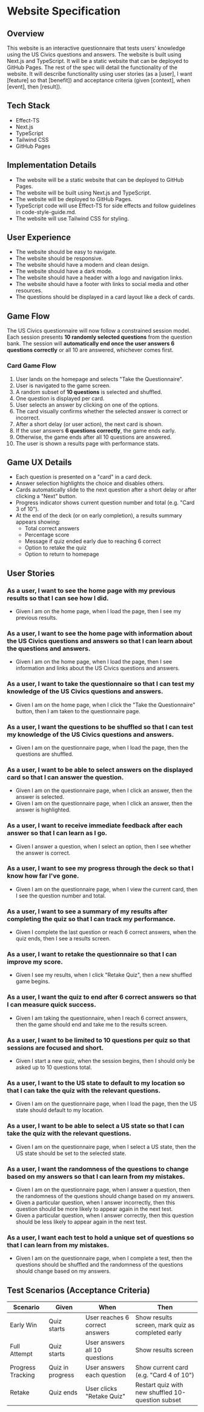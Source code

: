 # Website Specification

## Overview

This website is an interactive questionnaire that tests users' knowledge using the US Civics questions and answers. The website is built using Next.js and TypeScript. It will be a static website that can be deployed to GitHub Pages. The rest of the spec will detail the functionality of the website. It will describe functionality using user stories (as a [user], I want [feature] so that [benefit]) and acceptance criteria (given [context], when [event], then [result]).

## Tech Stack

- Effect-TS
- Next.js
- TypeScript
- Tailwind CSS
- GitHub Pages

## Implementation Details

- The website will be a static website that can be deployed to GitHub Pages.
- The website will be built using Next.js and TypeScript.
- The website will be deployed to GitHub Pages.
- TypeScript code will use Effect-TS for side effects and follow guidelines in code-style-guide.md.
- The website will use Tailwind CSS for styling.

## User Experience

- The website should be easy to navigate.
- The website should be responsive.
- The website should have a modern and clean design.
- The website should have a dark mode.
- The website should have a header with a logo and navigation links.
- The website should have a footer with links to social media and other resources.
- The questions should be displayed in a card layout like a deck of cards.

## Game Flow

The US Civics questionnaire will now follow a constrained session model. Each session presents **10 randomly selected questions** from the question bank. The session will **automatically end once the user answers 6 questions correctly** or all 10 are answered, whichever comes first.

### Card Game Flow

1. User lands on the homepage and selects "Take the Questionnaire".
2. User is navigated to the game screen.
3. A random subset of **10 questions** is selected and shuffled.
4. One question is displayed per card.
5. User selects an answer by clicking on one of the options.
6. The card visually confirms whether the selected answer is correct or incorrect.
7. After a short delay (or user action), the next card is shown.
8. If the user answers **6 questions correctly**, the game ends early.
9. Otherwise, the game ends after all 10 questions are answered.
10. The user is shown a results page with performance stats.

## Game UX Details

- Each question is presented on a "card" in a card deck.
- Answer selection highlights the choice and disables others.
- Cards automatically slide to the next question after a short delay or after clicking a "Next" button.
- Progress indicator shows current question number and total (e.g. "Card 3 of 10").
- At the end of the deck (or on early completion), a results summary appears showing:
  - Total correct answers
  - Percentage score
  - Message if quiz ended early due to reaching 6 correct
  - Option to retake the quiz
  - Option to return to homepage

## User Stories

### As a user, I want to see the home page with my previous results so that I can see how I did.

- Given I am on the home page, when I load the page, then I see my previous results.

### As a user, I want to see the home page with information about the US Civics questions and answers so that I can learn about the questions and answers.

- Given I am on the home page, when I load the page, then I see information and links about the US Civics questions and answers.

### As a user, I want to take the questionnaire so that I can test my knowledge of the US Civics questions and answers.

- Given I am on the home page, when I click the "Take the Questionnaire" button, then I am taken to the questionnaire page.

### As a user, I want the questions to be shuffled so that I can test my knowledge of the US Civics questions and answers.

- Given I am on the questionnaire page, when I load the page, then the questions are shuffled.

### As a user, I want to be able to select answers on the displayed card so that I can answer the question.

- Given I am on the questionnaire page, when I click an answer, then the answer is selected.
- Given I am on the questionnaire page, when I click an answer, then the answer is highlighted.

### As a user, I want to receive immediate feedback after each answer so that I can learn as I go.

- Given I answer a question, when I select an option, then I see whether the answer is correct.

### As a user, I want to see my progress through the deck so that I know how far I've gone.

- Given I am on the questionnaire page, when I view the current card, then I see the question number and total.

### As a user, I want to see a summary of my results after completing the quiz so that I can track my performance.

- Given I complete the last question or reach 6 correct answers, when the quiz ends, then I see a results screen.

### As a user, I want to retake the questionnaire so that I can improve my score.

- Given I see my results, when I click "Retake Quiz", then a new shuffled game begins.

### As a user, I want the quiz to end after 6 correct answers so that I can measure quick success.

- Given I am taking the questionnaire, when I reach 6 correct answers, then the game should end and take me to the results screen.

### As a user, I want to be limited to 10 questions per quiz so that sessions are focused and short.

- Given I start a new quiz, when the session begins, then I should only be asked up to 10 questions total.

### As a user, I want to the US state to default to my location so that I can take the quiz with the relevant questions.

- Given I am on the questionnaire page, when I load the page, then the US state should default to my location.

### As a user, I want to be able to select a US state so that I can take the quiz with the relevant questions.

- Given I am on the questionnaire page, when I select a US state, then the US state should be set to the selected state.

### As a user, I want the randomness of the questions to change based on my answers so that I can learn from my mistakes.

- Given I am on the questionnaire page, when I answer a question, then the randomness of the questions should change based on my answers.
- Given a particular question, when I answer incorrectly, then this question should be more likely to appear again in the next test.
- Given a particular question, when I answer correctly, then this question should be less likely to appear again in the next test.

### As a user, I want each test to hold a unique set of questions so that I can learn from my mistakes.

- Given I am on the questionnaire page, when I complete a test, then the questions should be shuffled and the randomness of the questions should change based on my answers.

## Test Scenarios (Acceptance Criteria)

| Scenario          | Given            | When                           | Then                                              |
| ----------------- | ---------------- | ------------------------------ | ------------------------------------------------- |
| Early Win         | Quiz starts      | User reaches 6 correct answers | Show results screen, mark quiz as completed early |
| Full Attempt      | Quiz starts      | User answers all 10 questions  | Show results screen                               |
| Progress Tracking | Quiz in progress | User answers each question     | Show current card (e.g. "Card 4 of 10")           |
| Retake            | Quiz ends        | User clicks "Retake Quiz"      | Restart quiz with new shuffled 10-question subset |
